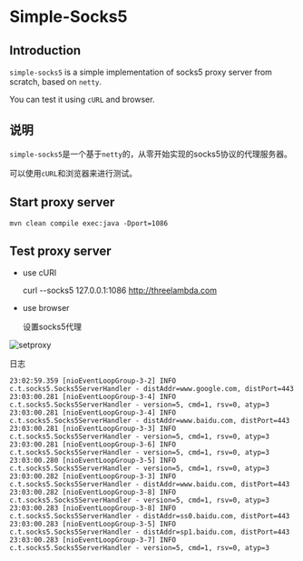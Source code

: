 
# Simple-Socks5 #

## Introduction ##

`simple-socks5` is a simple implementation of socks5 proxy server from scratch, based on `netty`.

You can test it using `cURL` and browser.


## 说明 ##

`simple-socks5`是一个基于`netty`的，从零开始实现的socks5协议的代理服务器。

可以使用`cURL`和浏览器来进行测试。


## Start proxy server ##


    mvn clean compile exec:java -Dport=1086
    
## Test proxy server ##

- use cURl

    
    curl --socks5 127.0.0.1:1086 http://threelambda.com
    
- use browser

  设置socks5代理
  
 ![setproxy](./src/doc/set_proxy.png=100x100) 
 
  日志
  
    23:02:59.359 [nioEventLoopGroup-3-2] INFO  c.t.socks5.Socks5ServerHandler - distAddr=www.google.com, distPort=443
    23:03:00.281 [nioEventLoopGroup-3-4] INFO  c.t.socks5.Socks5ServerHandler - version=5, cmd=1, rsv=0, atyp=3
    23:03:00.281 [nioEventLoopGroup-3-4] INFO  c.t.socks5.Socks5ServerHandler - distAddr=www.baidu.com, distPort=443
    23:03:00.281 [nioEventLoopGroup-3-3] INFO  c.t.socks5.Socks5ServerHandler - version=5, cmd=1, rsv=0, atyp=3
    23:03:00.281 [nioEventLoopGroup-3-6] INFO  c.t.socks5.Socks5ServerHandler - version=5, cmd=1, rsv=0, atyp=3
    23:03:00.280 [nioEventLoopGroup-3-5] INFO  c.t.socks5.Socks5ServerHandler - version=5, cmd=1, rsv=0, atyp=3
    23:03:00.282 [nioEventLoopGroup-3-3] INFO  c.t.socks5.Socks5ServerHandler - distAddr=www.baidu.com, distPort=443
    23:03:00.282 [nioEventLoopGroup-3-8] INFO  c.t.socks5.Socks5ServerHandler - version=5, cmd=1, rsv=0, atyp=3
    23:03:00.283 [nioEventLoopGroup-3-8] INFO  c.t.socks5.Socks5ServerHandler - distAddr=ss0.baidu.com, distPort=443
    23:03:00.283 [nioEventLoopGroup-3-5] INFO  c.t.socks5.Socks5ServerHandler - distAddr=sp1.baidu.com, distPort=443
    23:03:00.283 [nioEventLoopGroup-3-7] INFO  c.t.socks5.Socks5ServerHandler - version=5, cmd=1, rsv=0, atyp=3
